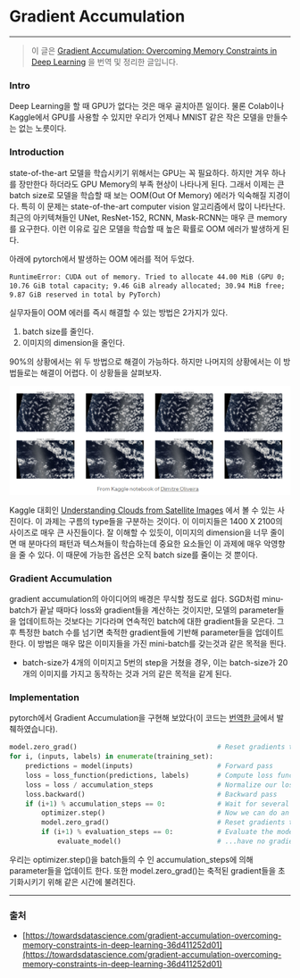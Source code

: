 # Gradient Accumulation #
-----
> 이 글은 [Gradient Accumulation: Overcoming Memory Constraints in Deep Learning](https://towardsdatascience.com/gradient-accumulation-overcoming-memory-constraints-in-deep-learning-36d411252d01) 을 번역 및 정리한 글입니다.

### Intro

Deep Learning을 할 때 GPU가 없다는 것은 매우 골치아픈 일이다. 물론 Colab이나 Kaggle에서 GPU를 사용할 수 있지만 우리가 언제나 MNIST 같은 작은 모델을 만들수는 없는 노릇이다.

### Introduction

state-of-the-art 모델을 학습시키기 위해서는 GPU는 꼭 필요하다. 하지만 겨우 하나를 장만한다 하더라도 GPU Memory의 부족 현상이 나타나게 된다. 그래서 이제는 큰 batch size로 모델을 학습할 때 보는 OOM(Out Of Memory) 에러가 익숙해질 지경이다. 특히 이 문제는 state-of-the-art computer vision 알고리즘에서 많이 나타난다. 최근의 아키텍쳐들인 UNet, ResNet-152, RCNN, Mask-RCNN는 매우 큰 memory를 요구한다. 이런 이유로 깊은 모델을 학습할 때 높은 확률로 OOM 에러가 발생하게 된다. 

아래에 pytorch에서 발생하는 OOM 에러를 적어 두었다.

```
RuntimeError: CUDA out of memory. Tried to allocate 44.00 MiB (GPU 0; 10.76 GiB total capacity; 9.46 GiB already allocated; 30.94 MiB free; 9.87 GiB reserved in total by PyTorch)
```

실무자들이 OOM 에러를 즉시 해결할 수 있는 방법은 2가지가 있다.

1. batch size를 줄인다.
2. 이미지의 dimension을 줄인다.

90%의 상황에서는 위 두 방법으로 해결이 가능하다. 하지만 나머지의 상황에서는 이 방법들로는 해결이 어렵다. 이 상황들을 살펴보자.

<img src = '/image/2021_03_06_01.png'>

Kaggle 대회인 [Understanding Clouds from Satellite Images](https://www.kaggle.com/c/understanding_cloud_organization/overview) 에서 볼 수 있는 사진이다. 이 과제는 구름의 type들을 구분하는 것이다. 이 이미지들은 1400 X 2100의 사이즈로 매우 큰 사진들이다. 잘 이해할 수 있듯이, 이미지의 dimension을 너무 줄이면 매 분마다의 패턴과 텍스쳐들이 학습하는데 중요한 요소들인 이 과제에 매우 악영향을 줄 수 있다. 이 때문에 가능한 옵션은 오직 batch size를 줄이는 것 뿐이다.

### Gradient Accumulation

gradient accumulation의 아이디어의 배경은 무식할 정도로 쉽다. SGD처럼 minu-batch가 끝날 때마다 loss와 gradient들을 계산하는 것이지만, 모델의 parameter들을 업데이트하는 것보다는 기다라며 연속적인 batch에 대한 gradient들을 모은다. 그 후 특정한 batch 수를 넘기면 축적한 gradient들에 기반해 parameter들을 업데이트 한다. 이 방법은 매우 많은 이미지들을 가진 mini-batch를 갖는것과 같은 목적을 띈다.

- batch-size가 4개의 이미지고 5번의 step을 거쳤을 경우, 이는 batch-size가 20개의 이미지를 가지고 동작하는 것과 거의 같은 목적을 같게 된다.

### Implementation

pytorch에서 Gradient Accumulation을 구현해 보았다(이 코드는 [번역한 글](https://towardsdatascience.com/gradient-accumulation-overcoming-memory-constraints-in-deep-learning-36d411252d01)에서 발췌하였습니다).

```python
model.zero_grad()                                   # Reset gradients tensors
for i, (inputs, labels) in enumerate(training_set):
    predictions = model(inputs)                     # Forward pass
    loss = loss_function(predictions, labels)       # Compute loss function
    loss = loss / accumulation_steps                # Normalize our loss (if averaged)
    loss.backward()                                 # Backward pass
    if (i+1) % accumulation_steps == 0:             # Wait for several backward steps
        optimizer.step()                            # Now we can do an optimizer step
        model.zero_grad()                           # Reset gradients tensors
        if (i+1) % evaluation_steps == 0:           # Evaluate the model when we...
            evaluate_model()                        # ...have no gradients accumulated
```

우리는 optimizer.step()을 batch들의 수 인 accumulation_steps에 의해 parameter들을 업데이트 한다. 또한 model.zero_grad()는 축적된 gradient들을 초기화시키기 위해 같은 시간에 불려진다.

------
### 출처

- [https://towardsdatascience.com/gradient-accumulation-overcoming-memory-constraints-in-deep-learning-36d411252d01](https://towardsdatascience.com/gradient-accumulation-overcoming-memory-constraints-in-deep-learning-36d411252d01)
